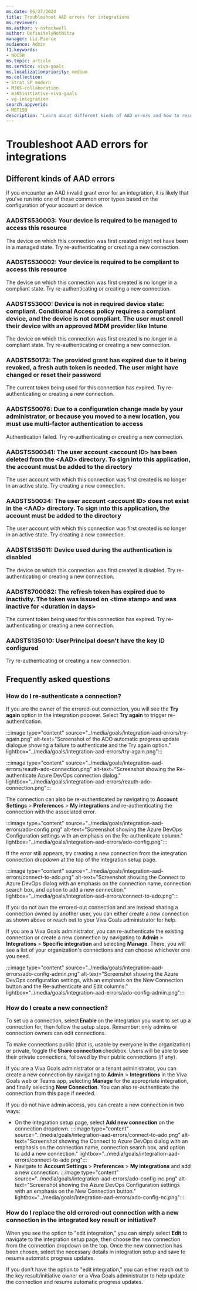 ```yaml
---
ms.date: 06/27/2024
title: Troubleshoot AAD errors for integrations
ms.reviewer: 
ms.author: v-nstockwell
author: DefinitelyNotNitza
manager: Liz.Pierce
audience: Admin
f1.keywords:
- NOCSH
ms.topic: article
ms.service: viva-goals
ms.localizationpriority: medium
ms.collection:  
- Strat_SP_modern
- M365-collaboration
- m365initiative-viva-goals
- vg-integration  
search.appverid:
- MET150
description: "Learn about different kinds of AAD errors and how to resolve them."
---
```


# Troubleshoot AAD errors for integrations

## Different kinds of AAD errors

If you encounter an AAD invalid grant error for an integration, it is likely that you've run into one of these common error types based on the configuration of your account or device.

### AADSTS530003: Your device is required to be managed to access this resource

The device on which this connection was first created might not have been in a managed state. Try re-authenticating or creating a new connection.

### AADSTS530002: Your device is required to be compliant to access this resource  

The device on which this connection was first created is no longer in a compliant state. Try re-authenticating or creating a new connection.

### AADSTS53000: Device is not in required device state: compliant. Conditional Access policy requires a compliant device, and the device is not compliant. The user must enroll their device with an approved MDM provider like Intune

The device on which this connection was first created is no longer in a compliant state. Try re-authenticating or creating a new connection.

### AADSTS50173: The provided grant has expired due to it being revoked, a fresh auth token is needed. The user might have changed or reset their password

The current token being used for this connection has expired. Try re-authenticating or creating a new connection.

### AADSTS50076: Due to a configuration change made by your administrator, or because you moved to a new location, you must use multi-factor authentication to access

Authentication failed. Try re-authenticating or creating a new connection.

### AADSTS500341: The user account &lt;account ID&gt; has been deleted from the &lt;AAD&gt; directory. To sign into this application, the account must be added to the directory

The user account with which this connection was first created is no longer in an active state. Try creating a new connection.

### AADSTS50034: The user account &lt;account ID&gt; does not exist in the &lt;AAD&gt; directory. To sign into this application, the account must be added to the directory

The user account with which this connection was first created is no longer in an active state. Try creating a new connection.

### AADSTS135011: Device used during the authentication is disabled

The device on which this connection was first created is disabled. Try re-authenticating or creating a new connection.

### AADSTS700082: The refresh token has expired due to inactivity. The token was issued on &lt;time stamp&gt; and was inactive for &lt;duration in days&gt;

The current token being used for this connection has expired. Try re-authenticating or creating a new connection.

### AADSTS135010: UserPrincipal doesn't have the key ID configured

Try re-authenticating or creating a new connection.

## Frequently asked questions

### How do I re-authenticate a connection?

If you are the owner of the errored-out connection, you will see the **Try again** option in the integration popover. Select **Try again** to trigger re-authentication.

:::image type="content" source="../media/goals/integration-aad-errors/try-again.png" alt-text="Screenshot of the ADO automatic progress update dialogue showing a failure to authenticate and the Try again option." lightbox="../media/goals/integration-aad-errors/try-again.png":::

:::image type="content" source="../media/goals/integration-aad-errors/reauth-ado-connection.png" alt-text="Screenshot showing the Re-authenticate Azure DevOps connection dialog." lightbox="../media/goals/integration-aad-errors/reauth-ado-connection.png":::

The connection can also be re-authenticated by navigating to **Account Settings** > **Preferences** > **My integrations** and re-authenticating the connection with the associated error.

:::image type="content" source="../media/goals/integration-aad-errors/ado-config.png" alt-text="Screenshot showing the Azure DevOps Configuration settings with an emphasis on the Re-authenticate column." lightbox="../media/goals/integration-aad-errors/ado-config.png":::

If the error still appears, try creating a new connection from the integration connection dropdown at the top of the integration setup page.

:::image type="content" source="../media/goals/integration-aad-errors/connect-to-ado.png" alt-text="Screenshot showing the Connect to Azure DevOps dialog with an emphasis on the connection name, connection search box, and option to add a new connection." lightbox="../media/goals/integration-aad-errors/connect-to-ado.png":::

If you do not own the errored-out connection and are instead sharing a connection owned by another user, you can either create a new connection as shown above or reach out to your Viva Goals administrator for help.

If you are a Viva Goals administrator, you can re-authenticate the existing connection or create a new connection by navigating to **Admin** > **Integrations** > **Specific integration** and selecting **Manage**. There, you will see a list of your organization's connections and can choose whichever one you need.

:::image type="content" source="../media/goals/integration-aad-errors/ado-config-admin.png" alt-text="Screenshot showing the Azure DevOps configuration settings, with an emphasis on the New Connection button and the Re-authenticate and Edit columns." lightbox="../media/goals/integration-aad-errors/ado-config-admin.png":::

### How do I create a new connection?

To set up a connection, select **Enable** on the integration you want to set up a connection for, then follow the setup steps. Remember: only admins or connection owners can edit connections.

To make connections public (that is, usable by everyone in the organization) or private, toggle the **Share connection** checkbox. Users will be able to see their private connections, followed by their public connections (if any).

If you are a Viva Goals administrator or a tenant administrator, you can create a new connection by navigating to **Admin** > **Integrations** in the Viva Goals web or Teams app, selecting **Manage** for the appropriate integration, and finally selecting **New Connection**. You can also re-authenticate the connection from this page if needed.

If you do not have admin access, you can create a new connection in two ways:

- On the integration setup page, select **Add new connection** on the connection dropdown.
    :::image type="content" source="../media/goals/integration-aad-errors/connect-to-ado.png" alt-text="Screenshot showing the Connect to Azure DevOps dialog with an emphasis on the connection name, connection search box, and option to add a new connection." lightbox="../media/goals/integration-aad-errors/connect-to-ado.png":::
- Navigate to **Account Settings** > **Preferences** > **My integrations** and add a new connection.
    :::image type="content" source="../media/goals/integration-aad-errors/ado-config-nc.png" alt-text="Screenshot showing the Azure DevOps Configuration settings with an emphasis on the New Connection button." lightbox="../media/goals/integration-aad-errors/ado-config-nc.png":::

### How do I replace the old errored-out connection with a new connection in the integrated key result or initiative?

When you see the option to "edit integration," you can simply select **Edit** to navigate to the integration setup page, then choose the new connection from the connection dropdown on the top. Once the new connection has been chosen, select the necessary details in integration setup and save to resume automatic progress updates.

If you don't have the option to "edit integration," you can either reach out to the key result/initiative owner or a Viva Goals administrator to help update the connection and resume automatic progress updates.
